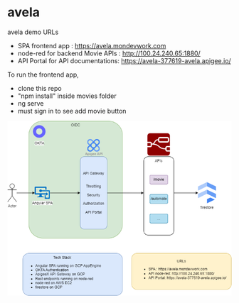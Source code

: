 # avela
avela demo
URLs
- SPA frontend app : https://avela.mondevwork.com
- node-red for backend Movie APIs : http://100.24.240.65:1880/
- API Portal for API documentations: https://avela-377619-avela.apigee.io/

To run the frontend app, 
- clone this repo
- "npm install" inside movies folder
- ng serve
- must sign in to see add movie button

![alt text](https://github.com/loelee16/avela/blob/main/overview.png)
